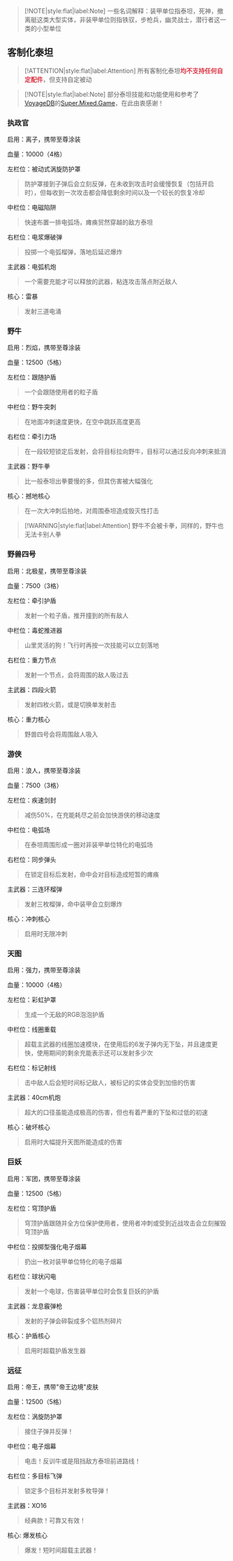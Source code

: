 > [!NOTE|style:flat|label:Note]
> 一些名词解释：装甲单位指泰坦，死神，撤离艇这类大型实体，非装甲单位则指铁驭，步枪兵，幽灵战士，潜行者这一类的小型单位

## 客制化泰坦

> [!ATTENTION|style:flat|label:Attention]
> 所有客制化泰坦<strong><font color="#dc3545">均不支持任何自定配件</font></strong>，但支持自定被动

> [!NOTE|style:flat|label:Note]
> 部分泰坦技能和功能使用和参考了[VoyageDB](https://github.com/DBmaoha)的[Super.Mixed.Game](https://github.com/DBmaoha/Super.Mixed.Game)，在此由衷感谢！

### 执政官

启用：离子，携带至尊涂装

血量：10000（4格）

左栏位：被动式涡旋防护罩

> 防护罩接到子弹后会立刻反弹，在未收到攻击时会缓慢恢复（包括开启时），但每收到一次攻击都会降低剩余时间以及一个较长的恢复冷却

中栏位：电磁陷阱

> 快速布置一排电弧场，瘫痪贸然穿越的敌方泰坦

右栏位：电浆爆破弹

> 投掷一个电弧榴弹，落地后延迟爆炸

主武器：电弧机炮

> 一个需要充能才可以释放的武器，粘连攻击落点附近敌人

核心：雷暴

> 发射三道电涌

### 野牛

启用：烈焰，携带至尊涂装

血量：12500（5格）

左栏位：跟随护盾

> 一个会跟随使用者的粒子盾

中栏位：野牛突刺

> 在地面冲刺速度更快，在空中跳跃高度更高

右栏位：牵引力场

> 在一段较短锁定后发射，会将目标拉向野牛，目标可以通过反向冲刺来抵消

主武器：野牛拳

> 比一般泰坦出拳要慢的多，但其伤害被大幅强化

核心：撼地核心

> 在一次大冲刺后拍地，对周围泰坦造成毁灭性打击

> [!WARNING|style:flat|label:Attention]
> 野牛不会被卡拳，同样的，野牛也无法卡别人拳

### 野兽四号

启用：北极星，携带至尊涂装

血量：7500（3格）

左栏位：牵引护盾

> 发射一个粒子盾，推开撞到的所有敌人

中栏位：毒蛇推进器

> 山里灵活的狗！飞行时再按一次技能可以立刻落地

右栏位：重力节点

> 发射一个节点，会将周围的敌人吸过去

主武器：四段火箭

> 发射四枚火箭，或是切换单发射击

核心：重力核心

> 野兽四号会将周围敌人吸入

### 游侠

启用：浪人，携带至尊涂装

血量：7500（3格）

左栏位：疾速剑封

> 减伤50%，在充能耗尽之前会加快游侠的移动速度

中栏位：电弧场

> 在泰坦周围形成一圈对非装甲单位特化的电弧场

右栏位：同步弹头

> 在锁定目标后发射，命中会对目标造成短暂的瘫痪

主武器：三连环榴弹

> 发射三枚榴弹，命中装甲会立刻爆炸

核心：冲刺核心

> 启用时无限冲刺

### 天图

启用：强力，携带至尊涂装

血量：10000（4格）

左栏位：彩虹护罩

> 生成一个无敌的RGB泡泡护盾

中栏位：线圈重载

> 超载主武器的线圈加速模块，在使用后的6发子弹内无下坠，并且速度更快，使用期间的剩余充能表示还可以发射多少次

右栏位：标记射线

> 击中敌人后会短时间标记敌人，被标记的实体会受到加倍的伤害

主武器：40cm机炮

> 超大的口径虽能造成极高的伤害，但也有着严重的下坠和过低的初速

核心：破坏核心

> 启用时大幅提升天图所能造成的伤害

### 巨妖

启用：军团，携带至尊涂装

血量：12500（5格）

左栏位：穹顶护盾

> 穹顶护盾跟随并全方位保护使用者，使用者冲刺或受到近战攻击会立刻摧毁穹顶护盾

中栏位：投掷型强化电子烟幕

> 扔出一枚对装甲单位特化的电子烟幕

右栏位：球状闪电

> 发射一个电球，伤害装甲单位时会恢复巨妖的护盾

主武器：龙息霰弹枪

> 发射的子弹会碎裂成多个铝热剂碎片

核心：护盾核心

> 启用时超载护盾发生器

### 远征

启用：帝王，携带"帝王边境"皮肤

血量：12500（5格）

左栏位：涡旋防护罩

> 接住子弹并反弹！

中栏位：电子烟幕

> 电击！反训牛或是阻挡敌方泰坦前进路线！

右栏位：多目标飞弹

> 锁定多个目标并发射多枚导弹！

主武器：XO16

> 经典款！可靠又有效！

核心: 爆发核心

> 爆发！短时间超载主武器！